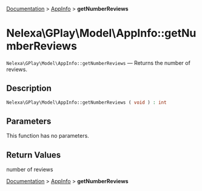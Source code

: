 [Documentation](../../README.md) > [AppInfo](README.md) > **getNumberReviews**

# Nelexa\GPlay\Model\AppInfo::getNumberReviews
`Nelexa\GPlay\Model\AppInfo::getNumberReviews` — Returns the number of reviews.

## Description
```php
Nelexa\GPlay\Model\AppInfo::getNumberReviews ( void ) : int
```

## Parameters
This function has no parameters.

## Return Values
number of reviews

[Documentation](../../README.md) > [AppInfo](README.md) > **getNumberReviews**
